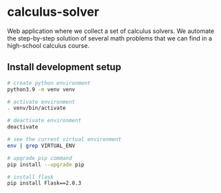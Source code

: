 # calculus-solver
Web application where we collect a set of calculus solvers. We automate the step-by-step solution of several math problems that we can find in a high-school calculus course.

## Install development setup

```bash
# create python environment
python3.9 -m venv venv

# activate environment
. venv/bin/activate

# deactivate environment
deactivate

# see the current virtual environment
env | grep VIRTUAL_ENV

# upgrade pip command
pip install --upgrade pip

# install flask
pip install Flask==2.0.3
```
